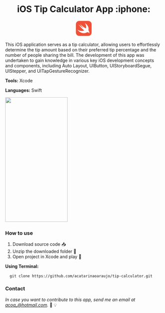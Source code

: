 
<h1 align="center">iOS Tip Calculator App :iphone:</h1>
<p align="center">
<img src="https://github.com/devicons/devicon/blob/master/icons/swift/swift-original.svg" title="Swift" alt="Swift" width="52" height="52"/>
</p>

This iOS application serves as a tip calculator, allowing users to effortlessly determine the tip amount based on their preferred tip percentage and the number of people sharing the bill. The development of this app was undertaken to gain knowledge in various key iOS development concepts and components, including Auto Layout, UIButton, UIStoryboardSegue, UIStepper, and UITapGestureRecognizer.

<p><b>Tools:</b> Xcode</p>
<p><b>Languages:</b> Swift</p>

<img src="images/video.gif" width="200" height="400">


### How to use
1. Download source code :inbox_tray:
2. Unzip the downloaded folder :open_file_folder:
3. Open project in Xcode and play :calling:

**Using Terminal:**
```
  git clone https://github.com/acatarinaoaraujo/tip-calculator.git
  ```
 ### Contact
 <em> In case you want to contribute to this app, send me an email at acoa_@hotmail.com.</em> :postbox: :bulb:
